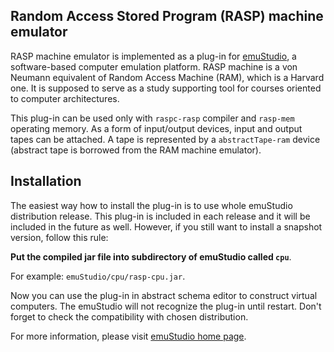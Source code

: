 Random Access Stored Program (RASP) machine emulator
----------------------------------------------------

RASP machine emulator is implemented as a plug-in for [emuStudio](http://net.emustudio.sf.net), a software-based computer emulation platform. RASP machine is a von Neumann equivalent of Random Access Machine (RAM), which is a Harvard one. It is supposed to serve as a study supporting tool for courses oriented to computer architectures.

This plug-in can be used only with `raspc-rasp` compiler and `rasp-mem` operating memory. As a form of input/output devices, input and output tapes can be attached. A tape is represented by a `abstractTape-ram` device (abstract tape is borrowed from the RAM machine emulator).

Installation
------------

The easiest way how to install the plug-in is to use whole emuStudio distribution release. This plug-in is
included in each release and it will be included in the future as well. However, if you still want to install
a snapshot version, follow this rule: 

**Put the compiled jar file into subdirectory of emuStudio called `cpu`**.

For example: `emuStudio/cpu/rasp-cpu.jar`.

Now you can use the plug-in in abstract schema editor to construct virtual computers. The emuStudio
will not recognize the plug-in until restart. Don't forget to check the compatibility with chosen
distribution.

For more information, please visit [emuStudio home page](http://net.emustudio.sourceforge.net/downloads.html).
